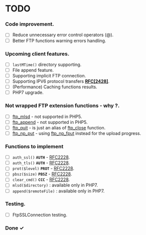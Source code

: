 # TODO

### Code improvement.
- [ ] Reduce unnecessary error control operators (@).
- [ ] Better FTP functions warning errors handling.

### Upcoming client features.
- [ ] `lastMTime()` directory supporting.  
- [ ] File append feature.
- [ ] Supporting implicit FTP connection.
- [ ] Supporting IPV6 protocol transfers **[RFC[2428]](https://tools.ietf.org/html/rfc2428)**.
- [ ] (Performance) Caching functions results.
- [ ] PHP7 upgrade.

### Not wrapped FTP extension functions - why ?.
- [ ] [ftp_mlsd](https://www.php.net/manual/en/function.ftp-append.php) - not supported in PHP5. 
- [ ] [ftp_append](https://www.php.net/manual/en/function.ftp-mlsd.php) - not supported in PHP5. 
- [ ] [ftp_quit](https://www.php.net/manual/en/function.ftp-quit.php) - is just an alias of [ftp_close](https://www.php.net/manual/en/function.ftp-close.php) function.
- [ ] [ftp_np_put](https://www.php.net/manual/en/function.ftp-nb-put.php) - using [ftp_np_fput](https://www.php.net/manual/en/function.ftp-nb-fput.php) instead for the upload progress.

### Functions to implement
- [ ] `auth_ssl()` **`AUTH`** - [RFC2228](https://tools.ietf.org/html/rfc2228).
- [ ] `auth_tls()` **`AUTH`** - [RFC2228](https://tools.ietf.org/html/rfc2228).
- [ ] `prot($level)` **`PROT`** - [RFC2228](https://tools.ietf.org/html/rfc2228).
- [ ] `pbsz($size)` **`PBSZ`** - [RFC2228](https://tools.ietf.org/html/rfc2228).
- [ ] `clear_cmd()` **`CCC`** -  [RFC2228](https://tools.ietf.org/html/rfc2228).
- [ ] `mlsd($directory)` : available only in PHP7.
- [ ] `append($remoteFile)` : available only in PHP7.

### Testing.
- [ ] FtpSSLConnection testing.

### Done ✓
